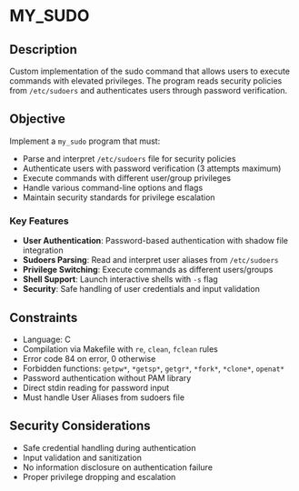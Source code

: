 # MY_SUDO

## Description
Custom implementation of the sudo command that allows users to execute commands with elevated privileges. The program reads security policies from `/etc/sudoers` and authenticates users through password verification.

## Objective
Implement a `my_sudo` program that must:
- Parse and interpret `/etc/sudoers` file for security policies
- Authenticate users with password verification (3 attempts maximum)
- Execute commands with different user/group privileges
- Handle various command-line options and flags
- Maintain security standards for privilege escalation

### Key Features
- **User Authentication**: Password-based authentication with shadow file integration
- **Sudoers Parsing**: Read and interpret user aliases from `/etc/sudoers`
- **Privilege Switching**: Execute commands as different users/groups
- **Shell Support**: Launch interactive shells with `-s` flag
- **Security**: Safe handling of user credentials and input validation

## Constraints
- Language: C
- Compilation via Makefile with `re`, `clean`, `fclean` rules
- Error code 84 on error, 0 otherwise
- Forbidden functions: `getpw*`, `*getsp*`, `getgr*`, `*fork*`, `*clone*`, `openat*`
- Password authentication without PAM library
- Direct stdin reading for password input
- Must handle User Aliases from sudoers file

## Security Considerations
- Safe credential handling during authentication
- Input validation and sanitization
- No information disclosure on authentication failure
- Proper privilege dropping and escalation
